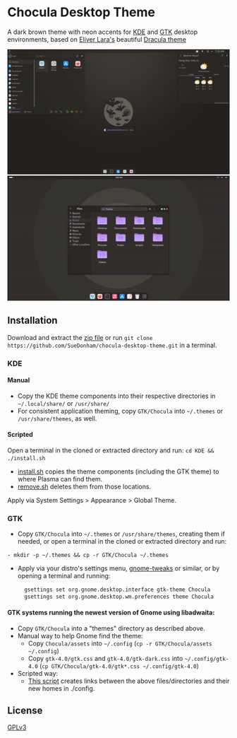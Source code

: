 # Chocula Desktop Theme
A dark brown theme with neon accents for [KDE](https://www.KDE.org/) and [GTK](https://www.gtk.org/) desktop environments, based on [Eliver Lara's](https://github.com/EliverLara) beautiful [Dracula theme](https://github.com/dracula/gtk)

<img alt="preview_kde" src="KDE/plasma/look-and-feel/Chocula/contents/previews/preview.png" width="650"/><br/><img alt="preview_gtk" src="GTK/Chocula/screenshot.png" width="650"/>

## Installation
Download and extract the [zip file](https://github.com/SueDonham/chocula-desktop-theme/archive/refs/heads/main.zip) or run `git clone https://github.com/SueDonham/chocula-desktop-theme.git` in a terminal.

### KDE
#### Manual
- Copy the KDE theme components into their respective directories in `~/.local/share/` or `/usr/share/`
- For consistent application theming, copy `GTK/Chocula` into `~/.themes` or `/usr/share/themes`, as well.

#### Scripted
Open a terminal in the cloned or extracted directory and run: `cd KDE && ./install.sh`
- [install.sh](KDE/install.sh) copies the theme components (including the GTK theme) to where Plasma can find them.
- [remove.sh](KDE/remove.sh) deletes them from those locations.

Apply via System Settings > Appearance > Global Theme.


### GTK
- Copy `GTK/Chocula` into `~/.themes` or `/usr/share/themes`, creating them if needed, or open a terminal in the cloned or extracted directory and run:
```
- mkdir -p ~/.themes && cp -r GTK/Chocula ~/.themes
```
- Apply via your distro's settings menu, [gnome-tweaks](https://github.com/GNOME/gnome-tweaks) or similar, or by opening a terminal and running:
    ```
      gsettings set org.gnome.desktop.interface gtk-theme Chocula
      gsettings set org.gnome.desktop.wm.preferences theme Chocula
   ```

#### GTK systems running the newest version of Gnome using libadwaita:
- Copy `GTK/Chocula` into a "themes" directory as described above.
- Manual way to help Gnome find the theme:
  - Copy `Chocula/assets` into `~/.config` (`cp -r GTK/Chocula/assets ~/.config`)
  - Copy `gtk-4.0/gtk.css` and `gtk-4.0/gtk-dark.css` into `~/.config/gtk-4.0` (`cp GTK/Chocula/gtk-4.0/gtk*.css ~/.config/gtk-4.0`)
- Scripted way:
  - [This script](https://github.com/odziom91/libadwaita-theme-changer) creates links between the above files/directories and their new homes in ./config.


## License
[GPLv3](./LICENSE)
